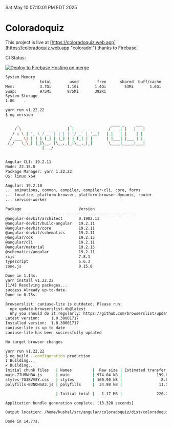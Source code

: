 Sat May 10 07:10:01 PM EDT 2025

# Coloradoquiz


This project is live at [https://coloradoquiz.web.app](https://coloradoquiz.web.app "colorado!") thanks to Firebase.

CI Status: 

[![Deploy to Firebase Hosting on merge](https://github.com/teamkushal/coloradoquiz/actions/workflows/firebase-hosting-merge.yml/badge.svg)](https://github.com/teamkushal/coloradoquiz/actions/workflows/firebase-hosting-merge.yml)

```bash
System Memory
               total        used        free      shared  buff/cache   available
Mem:           3.7Gi       1.1Gi       1.4Gi        53Mi       1.6Gi       2.7Gi
Swap:          975Mi       975Mi       392Ki
System Storage
1.8G	.
```
```bash
yarn run v1.22.22
$ ng version

     _                      _                 ____ _     ___
    / \   _ __   __ _ _   _| | __ _ _ __     / ___| |   |_ _|
   / △ \ | '_ \ / _` | | | | |/ _` | '__|   | |   | |    | |
  / ___ \| | | | (_| | |_| | | (_| | |      | |___| |___ | |
 /_/   \_\_| |_|\__, |\__,_|_|\__,_|_|       \____|_____|___|
                |___/
    

Angular CLI: 19.2.11
Node: 22.15.0
Package Manager: yarn 1.22.22
OS: linux x64

Angular: 19.2.10
... animations, common, compiler, compiler-cli, core, forms
... localize, platform-browser, platform-browser-dynamic, router
... service-worker

Package                         Version
---------------------------------------------------------
@angular-devkit/architect       0.1902.11
@angular-devkit/build-angular   19.2.11
@angular-devkit/core            19.2.11
@angular-devkit/schematics      19.2.11
@angular/cdk                    19.2.15
@angular/cli                    19.2.11
@angular/material               19.2.15
@schematics/angular             19.2.11
rxjs                            7.8.1
typescript                      5.6.3
zone.js                         0.15.0
    
Done in 1.14s.
yarn install v1.22.22
[1/4] Resolving packages...
success Already up-to-date.
Done in 0.75s.
```
```bash
Browserslist: caniuse-lite is outdated. Please run:
  npx update-browserslist-db@latest
  Why you should do it regularly: https://github.com/browserslist/update-db#readme
Latest version:     1.0.30001717
Installed version:  1.0.30001717
caniuse-lite is up to date
caniuse-lite has been successfully updated

No target browser changes
```
```bash
yarn run v1.22.22
$ ng build --configuration production
❯ Building...
✔ Building...
Initial chunk files   | Names         |  Raw size | Estimated transfer size
main-77UMNHBA.js      | main          | 974.04 kB |               199.81 kB
styles-7G3BVVSY.css   | styles        | 160.90 kB |                 8.89 kB
polyfills-B3NOHSA3.js | polyfills     |  34.98 kB |                11.52 kB

                      | Initial total |   1.17 MB |               220.22 kB

Application bundle generation complete. [13.328 seconds]

Output location: /home/kushal/src/angular/coloradoquiz/dist/coloradoquiz

Done in 14.77s.
```

